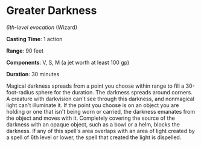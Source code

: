 # Greater Darkness
*6th-level evocation* (Wizard)

**Casting Time**: 1 action

**Range**: 90 feet

**Components**: V, S, M (a jet worth at least 100 gp)

**Duration**: 30 minutes

Magical darkness spreads from a point you choose within range to fill a 30-foot-radius sphere for the duration. The darkness spreads around corners. A creature with darkvision can't see through this darkness, and nonmagical light can't illuminate it. If the point you choose is on an object you are holding or one that isn't being worn or carried, the darkness emanates from the object and moves with it. Completely covering the source of the darkness with an opaque object, such as a bowl or a helm, blocks the darkness. If any of this spell's area overlaps with an area of light created by a spell of 6th level or lower, the spell that created the light is dispelled.
